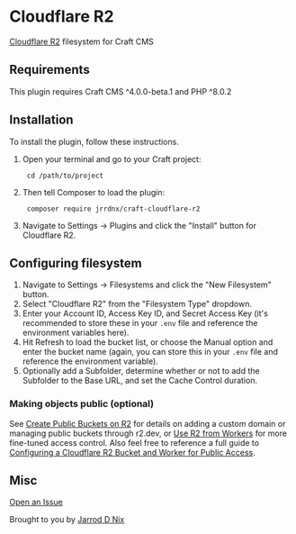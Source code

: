 # Cloudflare R2

[Cloudflare R2](https://www.cloudflare.com/products/r2/) filesystem for Craft CMS

## Requirements

This plugin requires Craft CMS ^4.0.0-beta.1 and PHP ^8.0.2

## Installation

To install the plugin, follow these instructions.

1. Open your terminal and go to your Craft project:

        cd /path/to/project

2. Then tell Composer to load the plugin:

        composer require jrrdnx/craft-cloudflare-r2

3. Navigate to Settings -> Plugins and click the "Install" button for Cloudflare R2.

## Configuring filesystem

1. Navigate to Settings -> Filesystems and click the "New Filesystem" button.
2. Select "Cloudflare R2" from the "Filesystem Type" dropdown.
3. Enter your Account ID, Access Key ID, and Secret Access Key (it's recommended to store these in your `.env` file and reference the environment variables here).
4. Hit Refresh to load the bucket list, or choose the Manual option and enter the bucket name (again, you can store this in your `.env` file and reference the environment variable).
5. Optionally add a Subfolder, determine whether or not to add the Subfolder to the Base URL, and set the Cache Control duration.

### Making objects public (optional)

See [Create Public Buckets on R2](https://developers.cloudflare.com/r2/data-access/public-buckets/) for details on adding a custom domain or managing public buckets through r2.dev, or [Use R2 from Workers](https://developers.cloudflare.com/r2/data-access/workers-api/workers-api-usage/) for more fine-tuned access control. Also feel free to reference a full guide to [Configuring a Cloudflare R2 Bucket and Worker for Public Access](https://jarrodnix.dev/blog/configuring-a-cloudflare-r2-bucket-and-worker-for-public-access).

## Misc

[Open an Issue](https://github.com/jrrdnx/craft-cloudflare-r2/issues)

Brought to you by [Jarrod D Nix](https://jarrodnix.dev)